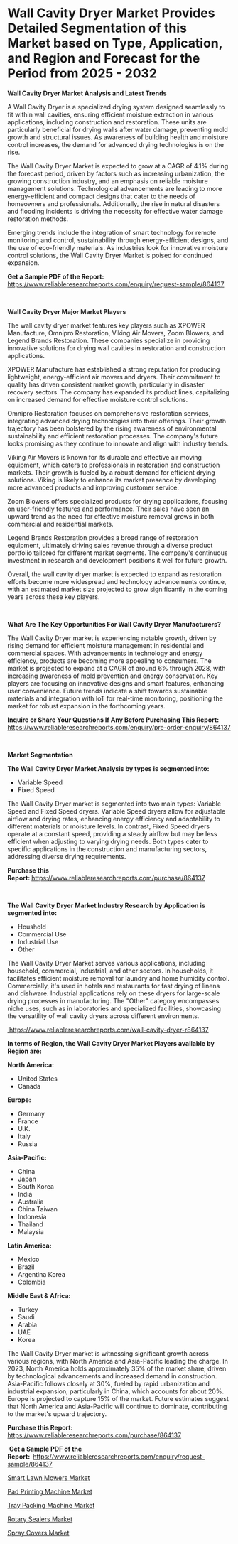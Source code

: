 <p><h1>Wall Cavity Dryer Market Provides Detailed Segmentation of this Market based on Type, Application, and Region and Forecast for the Period from 2025 - 2032</h1></p><p><strong>Wall Cavity Dryer Market Analysis and Latest Trends</strong></p>
<p><p>A Wall Cavity Dryer is a specialized drying system designed seamlessly to fit within wall cavities, ensuring efficient moisture extraction in various applications, including construction and restoration. These units are particularly beneficial for drying walls after water damage, preventing mold growth and structural issues. As awareness of building health and moisture control increases, the demand for advanced drying technologies is on the rise.</p><p>The Wall Cavity Dryer Market is expected to grow at a CAGR of 4.1% during the forecast period, driven by factors such as increasing urbanization, the growing construction industry, and an emphasis on reliable moisture management solutions. Technological advancements are leading to more energy-efficient and compact designs that cater to the needs of homeowners and professionals. Additionally, the rise in natural disasters and flooding incidents is driving the necessity for effective water damage restoration methods. </p><p>Emerging trends include the integration of smart technology for remote monitoring and control, sustainability through energy-efficient designs, and the use of eco-friendly materials. As industries look for innovative moisture control solutions, the Wall Cavity Dryer Market is poised for continued expansion.</p></p>
<p><strong>Get a Sample PDF of the Report:&nbsp;</strong> <a href="https://www.reliableresearchreports.com/enquiry/request-sample/864137?utm_campaign=41&utm_medium=2&utm_source=Github&utm_content=ia&utm_term=20022025&utm_id=wall-cavity-dryer">https://www.reliableresearchreports.com/enquiry/request-sample/864137</a></p>
<p>&nbsp;</p>
<p><strong>Wall Cavity Dryer Major Market Players</strong></p>
<p><p>The wall cavity dryer market features key players such as XPOWER Manufacture, Omnipro Restoration, Viking Air Movers, Zoom Blowers, and Legend Brands Restoration. These companies specialize in providing innovative solutions for drying wall cavities in restoration and construction applications.</p><p>XPOWER Manufacture has established a strong reputation for producing lightweight, energy-efficient air movers and dryers. Their commitment to quality has driven consistent market growth, particularly in disaster recovery sectors. The company has expanded its product lines, capitalizing on increased demand for effective moisture control solutions.</p><p>Omnipro Restoration focuses on comprehensive restoration services, integrating advanced drying technologies into their offerings. Their growth trajectory has been bolstered by the rising awareness of environmental sustainability and efficient restoration processes. The company's future looks promising as they continue to innovate and align with industry trends.</p><p>Viking Air Movers is known for its durable and effective air moving equipment, which caters to professionals in restoration and construction markets. Their growth is fueled by a robust demand for efficient drying solutions. Viking is likely to enhance its market presence by developing more advanced products and improving customer service.</p><p>Zoom Blowers offers specialized products for drying applications, focusing on user-friendly features and performance. Their sales have seen an upward trend as the need for effective moisture removal grows in both commercial and residential markets.</p><p>Legend Brands Restoration provides a broad range of restoration equipment, ultimately driving sales revenue through a diverse product portfolio tailored for different market segments. The company's continuous investment in research and development positions it well for future growth.</p><p>Overall, the wall cavity dryer market is expected to expand as restoration efforts become more widespread and technology advancements continue, with an estimated market size projected to grow significantly in the coming years across these key players.</p></p>
<p>&nbsp;</p>
<p><strong>What Are The Key Opportunities For Wall Cavity Dryer Manufacturers?</strong></p>
<p><p>The Wall Cavity Dryer market is experiencing notable growth, driven by rising demand for efficient moisture management in residential and commercial spaces. With advancements in technology and energy efficiency, products are becoming more appealing to consumers. The market is projected to expand at a CAGR of around 6% through 2028, with increasing awareness of mold prevention and energy conservation. Key players are focusing on innovative designs and smart features, enhancing user convenience. Future trends indicate a shift towards sustainable materials and integration with IoT for real-time monitoring, positioning the market for robust expansion in the forthcoming years.</p></p>
<p><strong>Inquire or Share Your Questions If Any Before Purchasing This Report:</strong> <a href="https://www.reliableresearchreports.com/enquiry/pre-order-enquiry/864137?utm_campaign=41&utm_medium=2&utm_source=Github&utm_content=ia&utm_term=20022025&utm_id=wall-cavity-dryer">https://www.reliableresearchreports.com/enquiry/pre-order-enquiry/864137</a></p>
<p>&nbsp;</p>
<p><strong>Market Segmentation</strong></p>
<p><strong>The Wall Cavity Dryer Market Analysis by types is segmented into:</strong></p>
<p><ul><li>Variable Speed</li><li>Fixed Speed</li></ul></p>
<p><p>The Wall Cavity Dryer market is segmented into two main types: Variable Speed and Fixed Speed dryers. Variable Speed dryers allow for adjustable airflow and drying rates, enhancing energy efficiency and adaptability to different materials or moisture levels. In contrast, Fixed Speed dryers operate at a constant speed, providing a steady airflow but may be less efficient when adjusting to varying drying needs. Both types cater to specific applications in the construction and manufacturing sectors, addressing diverse drying requirements.</p></p>
<p><strong>Purchase this Report:&nbsp;</strong><a href="https://www.reliableresearchreports.com/purchase/864137?utm_campaign=41&utm_medium=2&utm_source=Github&utm_content=ia&utm_term=20022025&utm_id=wall-cavity-dryer">https://www.reliableresearchreports.com/purchase/864137</a></p>
<p>&nbsp;</p>
<p><strong>The Wall Cavity Dryer Market Industry Research by Application is segmented into:</strong></p>
<p><ul><li>Houshold</li><li>Commercial Use</li><li>Industrial Use</li><li>Other</li></ul></p>
<p><p>The Wall Cavity Dryer Market serves various applications, including household, commercial, industrial, and other sectors. In households, it facilitates efficient moisture removal for laundry and home humidity control. Commercially, it's used in hotels and restaurants for fast drying of linens and dishware. Industrial applications rely on these dryers for large-scale drying processes in manufacturing. The "Other" category encompasses niche uses, such as in laboratories and specialized facilities, showcasing the versatility of wall cavity dryers across different environments.</p></p>
<p><a href="https://www.reliableresearchreports.com/wall-cavity-dryer-r864137?utm_campaign=41&utm_medium=2&utm_source=Github&utm_content=ia&utm_term=20022025&utm_id=wall-cavity-dryer">&nbsp;https://www.reliableresearchreports.com/wall-cavity-dryer-r864137</a></p>
<p><strong>In terms of Region, the Wall Cavity Dryer Market Players available by Region are:</strong></p>
<p>
    <p> <strong> North America: </strong>
        <ul>
            <li>United States</li>
            <li>Canada</li>
        </ul>
        </p> 
    <p> <strong> Europe: </strong>
        <ul>
            <li>Germany</li>
            <li>France</li>
            <li>U.K.</li>
            <li>Italy</li>
            <li>Russia</li>
        </ul>
        </p> 
    <p> <strong> Asia-Pacific: </strong>
        <ul>
            <li>China</li>
            <li>Japan</li>
            <li>South Korea</li>
            <li>India</li>
            <li>Australia</li>
            <li>China Taiwan</li>
            <li>Indonesia</li>
            <li>Thailand</li>
            <li>Malaysia</li>
        </ul>
        </p> 
    <p> <strong> Latin America: </strong>
        <ul>
            <li>Mexico</li>
            <li>Brazil</li>
            <li>Argentina Korea</li>
            <li>Colombia</li>
        </ul>
        </p> 
    <p> <strong> Middle East & Africa: </strong>
        <ul>
            <li>Turkey</li>
            <li>Saudi</li>
            <li>Arabia</li>
            <li>UAE</li>
            <li>Korea</li>
        </ul>
    </p>
    </p>
<p><p>The Wall Cavity Dryer market is witnessing significant growth across various regions, with North America and Asia-Pacific leading the charge. In 2023, North America holds approximately 35% of the market share, driven by technological advancements and increased demand in construction. Asia-Pacific follows closely at 30%, fueled by rapid urbanization and industrial expansion, particularly in China, which accounts for about 20%. Europe is projected to capture 15% of the market. Future estimates suggest that North America and Asia-Pacific will continue to dominate, contributing to the market's upward trajectory.</p></p>
<p><strong>Purchase this Report: </strong><a href="https://www.reliableresearchreports.com/purchase/864137?utm_campaign=41&utm_medium=2&utm_source=Github&utm_content=ia&utm_term=20022025&utm_id=wall-cavity-dryer">https://www.reliableresearchreports.com/purchase/864137</a></p>
<p>&nbsp;<strong>Get a Sample PDF of the Report:&nbsp;&nbsp;</strong><a href="https://www.reliableresearchreports.com/enquiry/request-sample/864137?utm_campaign=41&utm_medium=2&utm_source=Github&utm_content=ia&utm_term=20022025&utm_id=wall-cavity-dryer">https://www.reliableresearchreports.com/enquiry/request-sample/864137</a></p>
<p><strong></strong></p>
<p><p><a href="https://github.com/kaloyhboosh/Market-Research-Report-List-1/blob/main/smart-lawn-mowers-market.md?utm_campaign=41&utm_medium=2&utm_source=Github&utm_content=ia&utm_term=20022025&utm_id=wall-cavity-dryer">Smart Lawn Mowers Market</a></p><p><a href="https://github.com/mqhayigurbaj/Market-Research-Report-List-1/blob/main/pad-printing-machine-market.md?utm_campaign=41&utm_medium=2&utm_source=Github&utm_content=ia&utm_term=20022025&utm_id=wall-cavity-dryer">Pad Printing Machine Market</a></p><p><a href="https://github.com/xalatieusope/Market-Research-Report-List-1/blob/main/tray-packing-machine-market.md?utm_campaign=41&utm_medium=2&utm_source=Github&utm_content=ia&utm_term=20022025&utm_id=wall-cavity-dryer">Tray Packing Machine Market</a></p><p><a href="https://github.com/lefiobakali/Market-Research-Report-List-1/blob/main/rotary-sealers-market.md?utm_campaign=41&utm_medium=2&utm_source=Github&utm_content=ia&utm_term=20022025&utm_id=wall-cavity-dryer">Rotary Sealers Market</a></p><p><a href="https://github.com/stickkinkel/Market-Research-Report-List-1/blob/main/spray-covers-market.md?utm_campaign=41&utm_medium=2&utm_source=Github&utm_content=ia&utm_term=20022025&utm_id=wall-cavity-dryer">Spray Covers Market</a></p></p>